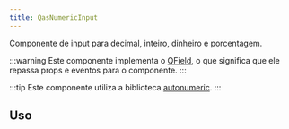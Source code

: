 ```yaml
---
title: QasNumericInput
---
```


<div class="flex q-gutter-x-md">
  <doc-link title="Quasar Componente" name="Qfield" href="https://quasar.dev/vue-components/field#introduction" />
</div>

Componente de input para decimal, inteiro, dinheiro e porcentagem.

<doc-api file="numeric-input/QasNumericInput" name="QasNumericInput" />


:::warning
Este componente implementa o [QField](https://quasar.dev/vue-components/field#introduction), o que significa que ele repassa props e eventos para o componente.
:::

:::tip
Este componente utiliza a biblioteca [autonumeric](http://autonumeric.org/).
:::

## Uso

<doc-example file="QasNumericInput/Basic" title="Básico" />
